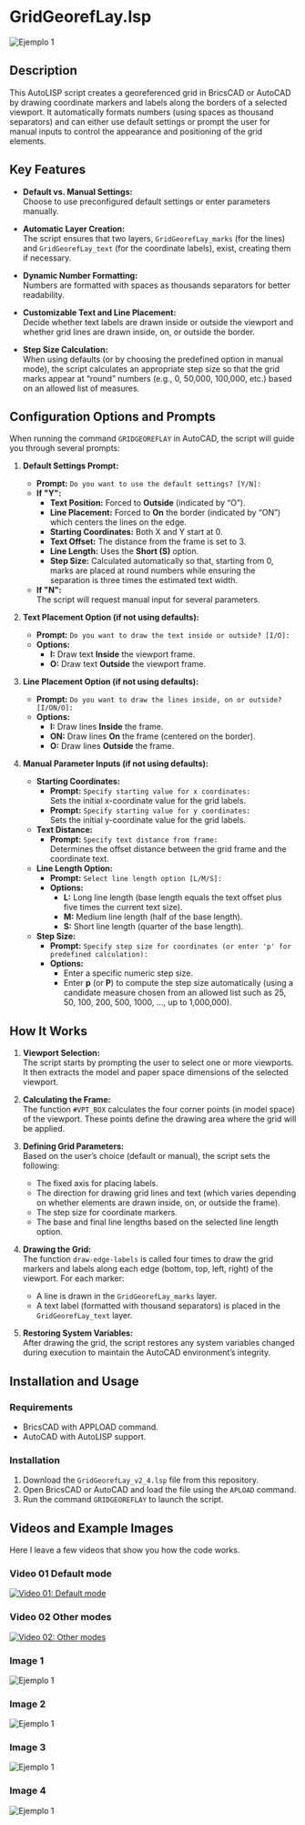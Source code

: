 # GridGeorefLay.lsp
![Ejemplo 1](Resources/Ej_1.png)
## Description

This AutoLISP script creates a georeferenced grid in BricsCAD or AutoCAD by drawing coordinate markers and labels along the borders of a selected viewport. It automatically formats numbers (using spaces as thousand separators) and can either use default settings or prompt the user for manual inputs to control the appearance and positioning of the grid elements.

## Key Features

- **Default vs. Manual Settings:**  
  Choose to use preconfigured default settings or enter parameters manually.
  
- **Automatic Layer Creation:**  
  The script ensures that two layers, `GridGeorefLay_marks` (for the lines) and `GridGeorefLay_text` (for the coordinate labels), exist, creating them if necessary.
  
- **Dynamic Number Formatting:**  
  Numbers are formatted with spaces as thousands separators for better readability.
  
- **Customizable Text and Line Placement:**  
  Decide whether text labels are drawn inside or outside the viewport and whether grid lines are drawn inside, on, or outside the border.
  
- **Step Size Calculation:**  
  When using defaults (or by choosing the predefined option in manual mode), the script calculates an appropriate step size so that the grid marks appear at “round” numbers (e.g., 0, 50,000, 100,000, etc.) based on an allowed list of measures.

## Configuration Options and Prompts

When running the command `GRIDGEOREFLAY` in AutoCAD, the script will guide you through several prompts:

1. **Default Settings Prompt:**
   - **Prompt:** `Do you want to use the default settings? [Y/N]:`
   - **If "Y":**  
     - **Text Position:** Forced to **Outside** (indicated by “O”).
     - **Line Placement:** Forced to **On** the border (indicated by “ON”) which centers the lines on the edge.
     - **Starting Coordinates:** Both X and Y start at 0.
     - **Text Offset:** The distance from the frame is set to 3.
     - **Line Length:** Uses the **Short (S)** option.
     - **Step Size:** Calculated automatically so that, starting from 0, marks are placed at round numbers while ensuring the separation is three times the estimated text width.
   - **If "N":**  
     The script will request manual input for several parameters.

2. **Text Placement Option (if not using defaults):**
   - **Prompt:** `Do you want to draw the text inside or outside? [I/O]:`
   - **Options:**  
     - **I:** Draw text **Inside** the viewport frame.
     - **O:** Draw text **Outside** the viewport frame.

3. **Line Placement Option (if not using defaults):**
   - **Prompt:** `Do you want to draw the lines inside, on or outside? [I/ON/O]:`
   - **Options:**  
     - **I:** Draw lines **Inside** the frame.
     - **ON:** Draw lines **On** the frame (centered on the border).
     - **O:** Draw lines **Outside** the frame.

4. **Manual Parameter Inputs (if not using defaults):**
   - **Starting Coordinates:**  
     - **Prompt:** `Specify starting value for x coordinates:`  
       Sets the initial x-coordinate value for the grid labels.
     - **Prompt:** `Specify starting value for y coordinates:`  
       Sets the initial y-coordinate value for the grid labels.
   - **Text Distance:**  
     - **Prompt:** `Specify text distance from frame:`  
       Determines the offset distance between the grid frame and the coordinate text.
   - **Line Length Option:**  
     - **Prompt:** `Select line length option [L/M/S]:`
     - **Options:**  
       - **L:** Long line length (base length equals the text offset plus five times the current text size).
       - **M:** Medium line length (half of the base length).
       - **S:** Short line length (quarter of the base length).
   - **Step Size:**  
     - **Prompt:** `Specify step size for coordinates (or enter 'p' for predefined calculation):`
     - **Options:**  
       - Enter a specific numeric step size.
       - Enter **p** (or **P**) to compute the step size automatically (using a candidate measure chosen from an allowed list such as 25, 50, 100, 200, 500, 1000, …, up to 1,000,000).

## How It Works

1. **Viewport Selection:**  
   The script starts by prompting the user to select one or more viewports. It then extracts the model and paper space dimensions of the selected viewport.

2. **Calculating the Frame:**  
   The function `#VPT_BOX` calculates the four corner points (in model space) of the viewport. These points define the drawing area where the grid will be applied.

3. **Defining Grid Parameters:**  
   Based on the user’s choice (default or manual), the script sets the following:
   - The fixed axis for placing labels.
   - The direction for drawing grid lines and text (which varies depending on whether elements are drawn inside, on, or outside the frame).
   - The step size for coordinate markers.
   - The base and final line lengths based on the selected line length option.

4. **Drawing the Grid:**  
   The function `draw-edge-labels` is called four times to draw the grid markers and labels along each edge (bottom, top, left, right) of the viewport. For each marker:
   - A line is drawn in the `GridGeorefLay_marks` layer.
   - A text label (formatted with thousand separators) is placed in the `GridGeorefLay_text` layer.

5. **Restoring System Variables:**  
   After drawing the grid, the script restores any system variables changed during execution to maintain the AutoCAD environment’s integrity.

## Installation and Usage

### Requirements

- BricsCAD with APPLOAD command.
- AutoCAD with AutoLISP support.

### Installation

1. Download the `GridGeorefLay_v2_4.lsp` file from this repository.
2. Open BricsCAD or AutoCAD and load the file using the `APLOAD` command.
3. Run the command `GRIDGEOREFLAY` to launch the script.

## Videos and Example Images

Here I leave a few videos that show you how the code works.

### Video 01 Default mode
[![Video 01: Default mode](https://img.youtube.com/vi/QisuGCfPqGo/0.jpg)](https://youtu.be/QisuGCfPqGo)

### Video 02 Other modes
[![Video 02: Other modes](https://img.youtube.com/vi/rH11AWEgVDI/0.jpg)](https://youtu.be/rH11AWEgVDI)

### Image 1
![Ejemplo 1](Resources/Ej_1.png)

### Image 2
![Ejemplo 1](Resources/Ej_2.png)

### Image 3
![Ejemplo 1](Resources/Ej_3.png)

### Image 4
![Ejemplo 1](Resources/Ej_3_detalle.png)



